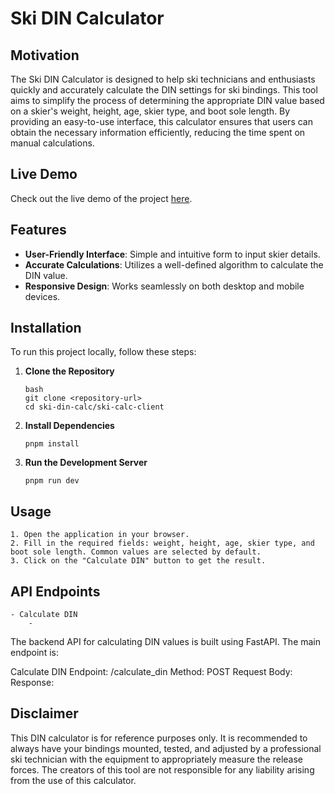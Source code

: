 # Ski DIN Calculator

## Motivation
The Ski DIN Calculator is designed to help ski technicians and enthusiasts quickly and accurately calculate the DIN settings for ski bindings. This tool aims to simplify the process of determining the appropriate DIN value based on a skier's weight, height, age, skier type, and boot sole length. By providing an easy-to-use interface, this calculator ensures that users can obtain the necessary information efficiently, reducing the time spent on manual calculations.

## Live Demo
Check out the live demo of the project [here](https://ski-calc.up.railway.app/).

## Features
- **User-Friendly Interface**: Simple and intuitive form to input skier details.
- **Accurate Calculations**: Utilizes a well-defined algorithm to calculate the DIN value.
- **Responsive Design**: Works seamlessly on both desktop and mobile devices.

## Installation
To run this project locally, follow these steps:

1. **Clone the Repository**
   ```
   bash
   git clone <repository-url>
   cd ski-din-calc/ski-calc-client
   ```
2. **Install Dependencies**
    ```
    pnpm install
    ```
3. **Run the Development Server**
    ```
    pnpm run dev
    ```
## Usage
    1. Open the application in your browser.
    2. Fill in the required fields: weight, height, age, skier type, and boot sole length. Common values are selected by default.
    3. Click on the "Calculate DIN" button to get the result.
## API Endpoints
    - Calculate DIN
        - 
The backend API for calculating DIN values is built using FastAPI. The main endpoint is:

Calculate DIN
Endpoint: /calculate_din
Method: POST
Request Body:
Response:

## Disclaimer
This DIN calculator is for reference purposes only. It is recommended to always have your bindings mounted, tested, and adjusted by a professional ski technician with the equipment to appropriately measure the release forces. The creators of this tool are not responsible for any liability arising from the use of this calculator.